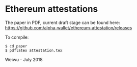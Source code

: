 # Ethereum attestations

The paper in PDF, current draft stage can be found here:
https://github.com/alpha-wallet/ethereum-attestation/releases

To compile:

    $ cd paper
    $ pdflatex attestation.tex

Weiwu - July 2018
